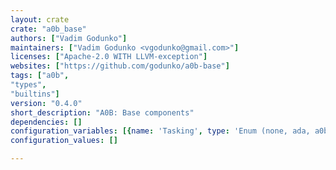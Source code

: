```yaml
---
layout: crate
crate: "a0b_base"
authors: ["Vadim Godunko"]
maintainers: ["Vadim Godunko <vgodunko@gmail.com>"]
licenses: ["Apache-2.0 WITH LLVM-exception"]
websites: ["https://github.com/godunko/a0b-base"]
tags: ["a0b",
"types",
"builtins"]
version: "0.4.0"
short_description: "A0B: Base components"
dependencies: []
configuration_variables: [{name: 'Tasking', type: 'Enum (none, ada, a0b)', default: "none"}]
configuration_values: []

---
```



